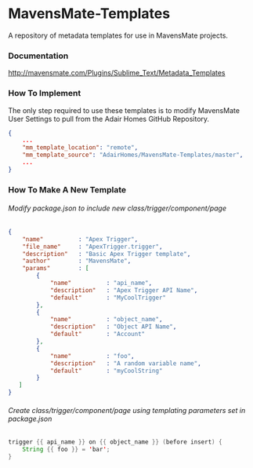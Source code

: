 MavensMate-Templates
====================

A repository of metadata templates for use in MavensMate projects.

### Documentation
http://mavensmate.com/Plugins/Sublime_Text/Metadata_Templates

### How To Implement

The only step required to use these templates is to modify MavensMate User Settings to pull from the Adair Homes GitHub Repository.
```JSON
{
    ...
    "mm_template_location": "remote",
    "mm_template_source": "AdairHomes/MavensMate-Templates/master",
    ...
}
```

### How To Make A New Template


###### Modify package.json to include new class/trigger/component/page
```JSON
{
	"name" 			: "Apex Trigger",
	"file_name"		: "ApexTrigger.trigger",
	"description" 	: "Basic Apex Trigger template",
	"author" 		: "MavensMate",
	"params" 		: [
        {
            "name"          : "api_name",
            "description"   : "Apex Trigger API Name",
            "default" 		: "MyCoolTrigger"
        },
        {
            "name"          : "object_name",
            "description"   : "Object API Name",
            "default" 		: "Account"
        },
        {
            "name"          : "foo",
            "description"   : "A random variable name",
            "default" 		: "myCoolString"
        }
   ]
}
```

###### Create class/trigger/component/page using templating parameters set in package.json
```JAVA
trigger {{ api_name }} on {{ object_name }} (before insert) {
	String {{ foo }} = 'bar';
}
```
